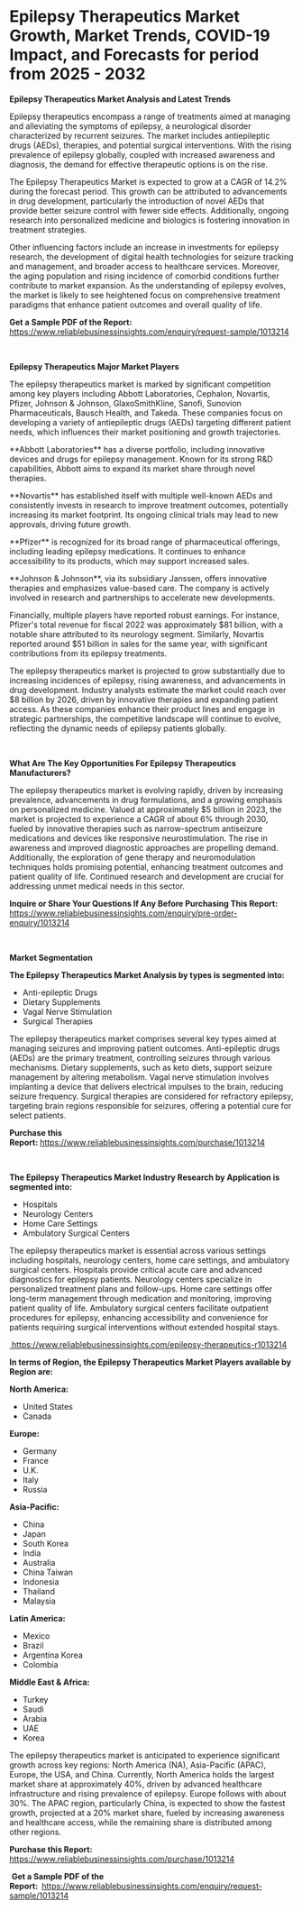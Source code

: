 <p><h1>Epilepsy Therapeutics Market Growth, Market Trends, COVID-19 Impact, and Forecasts for period from 2025 - 2032</h1></p><p><strong>Epilepsy Therapeutics Market Analysis and Latest Trends</strong></p>
<p><p>Epilepsy therapeutics encompass a range of treatments aimed at managing and alleviating the symptoms of epilepsy, a neurological disorder characterized by recurrent seizures. The market includes antiepileptic drugs (AEDs), therapies, and potential surgical interventions. With the rising prevalence of epilepsy globally, coupled with increased awareness and diagnosis, the demand for effective therapeutic options is on the rise.</p><p>The Epilepsy Therapeutics Market is expected to grow at a CAGR of 14.2% during the forecast period. This growth can be attributed to advancements in drug development, particularly the introduction of novel AEDs that provide better seizure control with fewer side effects. Additionally, ongoing research into personalized medicine and biologics is fostering innovation in treatment strategies.</p><p>Other influencing factors include an increase in investments for epilepsy research, the development of digital health technologies for seizure tracking and management, and broader access to healthcare services. Moreover, the aging population and rising incidence of comorbid conditions further contribute to market expansion. As the understanding of epilepsy evolves, the market is likely to see heightened focus on comprehensive treatment paradigms that enhance patient outcomes and overall quality of life.</p></p>
<p><strong>Get a Sample PDF of the Report:&nbsp;</strong> <a href="https://www.reliablebusinessinsights.com/enquiry/request-sample/1013214?utm_campaign=2292&utm_medium=2&utm_source=Github&utm_content=ia&utm_term=16042025&utm_id=epilepsy-therapeutics">https://www.reliablebusinessinsights.com/enquiry/request-sample/1013214</a></p>
<p>&nbsp;</p>
<p><strong>Epilepsy Therapeutics Major Market Players</strong></p>
<p><p>The epilepsy therapeutics market is marked by significant competition among key players including Abbott Laboratories, Cephalon, Novartis, Pfizer, Johnson & Johnson, GlaxoSmithKline, Sanofi, Sunovion Pharmaceuticals, Bausch Health, and Takeda. These companies focus on developing a variety of antiepileptic drugs (AEDs) targeting different patient needs, which influences their market positioning and growth trajectories.</p><p>**Abbott Laboratories** has a diverse portfolio, including innovative devices and drugs for epilepsy management. Known for its strong R&D capabilities, Abbott aims to expand its market share through novel therapies. </p><p>**Novartis** has established itself with multiple well-known AEDs and consistently invests in research to improve treatment outcomes, potentially increasing its market footprint. Its ongoing clinical trials may lead to new approvals, driving future growth.</p><p>**Pfizer** is recognized for its broad range of pharmaceutical offerings, including leading epilepsy medications. It continues to enhance accessibility to its products, which may support increased sales.</p><p>**Johnson & Johnson**, via its subsidiary Janssen, offers innovative therapies and emphasizes value-based care. The company is actively involved in research and partnerships to accelerate new developments.</p><p>Financially, multiple players have reported robust earnings. For instance, Pfizer's total revenue for fiscal 2022 was approximately $81 billion, with a notable share attributed to its neurology segment. Similarly, Novartis reported around $51 billion in sales for the same year, with significant contributions from its epilepsy treatments.</p><p>The epilepsy therapeutics market is projected to grow substantially due to increasing incidences of epilepsy, rising awareness, and advancements in drug development. Industry analysts estimate the market could reach over $8 billion by 2026, driven by innovative therapies and expanding patient access. As these companies enhance their product lines and engage in strategic partnerships, the competitive landscape will continue to evolve, reflecting the dynamic needs of epilepsy patients globally.</p></p>
<p>&nbsp;</p>
<p><strong>What Are The Key Opportunities For Epilepsy Therapeutics Manufacturers?</strong></p>
<p><p>The epilepsy therapeutics market is evolving rapidly, driven by increasing prevalence, advancements in drug formulations, and a growing emphasis on personalized medicine. Valued at approximately $5 billion in 2023, the market is projected to experience a CAGR of about 6% through 2030, fueled by innovative therapies such as narrow-spectrum antiseizure medications and devices like responsive neurostimulation. The rise in awareness and improved diagnostic approaches are propelling demand. Additionally, the exploration of gene therapy and neuromodulation techniques holds promising potential, enhancing treatment outcomes and patient quality of life. Continued research and development are crucial for addressing unmet medical needs in this sector.</p></p>
<p><strong>Inquire or Share Your Questions If Any Before Purchasing This Report:</strong> <a href="https://www.reliablebusinessinsights.com/enquiry/pre-order-enquiry/1013214?utm_campaign=2292&utm_medium=2&utm_source=Github&utm_content=ia&utm_term=16042025&utm_id=epilepsy-therapeutics">https://www.reliablebusinessinsights.com/enquiry/pre-order-enquiry/1013214</a></p>
<p>&nbsp;</p>
<p><strong>Market Segmentation</strong></p>
<p><strong>The Epilepsy Therapeutics Market Analysis by types is segmented into:</strong></p>
<p><ul><li>Anti-epileptic Drugs</li><li>Dietary Supplements</li><li>Vagal Nerve Stimulation</li><li>Surgical Therapies</li></ul></p>
<p><p>The epilepsy therapeutics market comprises several key types aimed at managing seizures and improving patient outcomes. Anti-epileptic drugs (AEDs) are the primary treatment, controlling seizures through various mechanisms. Dietary supplements, such as keto diets, support seizure management by altering metabolism. Vagal nerve stimulation involves implanting a device that delivers electrical impulses to the brain, reducing seizure frequency. Surgical therapies are considered for refractory epilepsy, targeting brain regions responsible for seizures, offering a potential cure for select patients.</p></p>
<p><strong>Purchase this Report:&nbsp;</strong><a href="https://www.reliablebusinessinsights.com/purchase/1013214?utm_campaign=2292&utm_medium=2&utm_source=Github&utm_content=ia&utm_term=16042025&utm_id=epilepsy-therapeutics">https://www.reliablebusinessinsights.com/purchase/1013214</a></p>
<p>&nbsp;</p>
<p><strong>The Epilepsy Therapeutics Market Industry Research by Application is segmented into:</strong></p>
<p><ul><li>Hospitals</li><li>Neurology Centers</li><li>Home Care Settings</li><li>Ambulatory Surgical Centers</li></ul></p>
<p><p>The epilepsy therapeutics market is essential across various settings including hospitals, neurology centers, home care settings, and ambulatory surgical centers. Hospitals provide critical acute care and advanced diagnostics for epilepsy patients. Neurology centers specialize in personalized treatment plans and follow-ups. Home care settings offer long-term management through medication and monitoring, improving patient quality of life. Ambulatory surgical centers facilitate outpatient procedures for epilepsy, enhancing accessibility and convenience for patients requiring surgical interventions without extended hospital stays.</p></p>
<p><a href="https://www.reliablebusinessinsights.com/epilepsy-therapeutics-r1013214?utm_campaign=2292&utm_medium=2&utm_source=Github&utm_content=ia&utm_term=16042025&utm_id=epilepsy-therapeutics">&nbsp;https://www.reliablebusinessinsights.com/epilepsy-therapeutics-r1013214</a></p>
<p><strong>In terms of Region, the Epilepsy Therapeutics Market Players available by Region are:</strong></p>
<p>
    <p> <strong> North America: </strong>
        <ul>
            <li>United States</li>
            <li>Canada</li>
        </ul>
        </p> 
    <p> <strong> Europe: </strong>
        <ul>
            <li>Germany</li>
            <li>France</li>
            <li>U.K.</li>
            <li>Italy</li>
            <li>Russia</li>
        </ul>
        </p> 
    <p> <strong> Asia-Pacific: </strong>
        <ul>
            <li>China</li>
            <li>Japan</li>
            <li>South Korea</li>
            <li>India</li>
            <li>Australia</li>
            <li>China Taiwan</li>
            <li>Indonesia</li>
            <li>Thailand</li>
            <li>Malaysia</li>
        </ul>
        </p> 
    <p> <strong> Latin America: </strong>
        <ul>
            <li>Mexico</li>
            <li>Brazil</li>
            <li>Argentina Korea</li>
            <li>Colombia</li>
        </ul>
        </p> 
    <p> <strong> Middle East & Africa: </strong>
        <ul>
            <li>Turkey</li>
            <li>Saudi</li>
            <li>Arabia</li>
            <li>UAE</li>
            <li>Korea</li>
        </ul>
    </p>
    </p>
<p><p>The epilepsy therapeutics market is anticipated to experience significant growth across key regions: North America (NA), Asia-Pacific (APAC), Europe, the USA, and China. Currently, North America holds the largest market share at approximately 40%, driven by advanced healthcare infrastructure and rising prevalence of epilepsy. Europe follows with about 30%. The APAC region, particularly China, is expected to show the fastest growth, projected at a 20% market share, fueled by increasing awareness and healthcare access, while the remaining share is distributed among other regions.</p></p>
<p><strong>Purchase this Report: </strong><a href="https://www.reliablebusinessinsights.com/purchase/1013214?utm_campaign=2292&utm_medium=2&utm_source=Github&utm_content=ia&utm_term=16042025&utm_id=epilepsy-therapeutics">https://www.reliablebusinessinsights.com/purchase/1013214</a></p>
<p>&nbsp;<strong>Get a Sample PDF of the Report:&nbsp;&nbsp;</strong><a href="https://www.reliablebusinessinsights.com/enquiry/request-sample/1013214?utm_campaign=2292&utm_medium=2&utm_source=Github&utm_content=ia&utm_term=16042025&utm_id=epilepsy-therapeutics">https://www.reliablebusinessinsights.com/enquiry/request-sample/1013214</a></p>
<p><strong></strong></p>
<p><p></p><p></p><p></p></p>